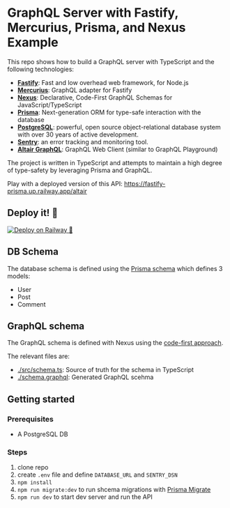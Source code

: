 # GraphQL Server with Fastify, Mercurius, Prisma, and Nexus Example

This repo shows how to build a GraphQL server with TypeScript and the following technologies:

- [**Fastify**](https://www.fastify.io/): Fast and low overhead web framework, for Node.js
- [**Mercurius**](https://mercurius.dev/): GraphQL adapter for Fastify
- [**Nexus**](https://nexusjs.org/): Declarative, Code-First GraphQL Schemas for JavaScript/TypeScript
- [**Prisma**](https://www.prisma.io/): Next-generation ORM for type-safe interaction with the database
- [**PostgreSQL**](https://www.postgresql.org/): powerful, open source object-relational database system with over 30 years of active development.
- [**Sentry**](https://sentry.io/): an error tracking and monitoring tool.
- [**Altair GraphQL**](https://altair.sirmuel.design/): GraphQL Web Client (similar to GraphQL Playground)

The project is written in TypeScript and attempts to maintain a high degree of type-safety by leveraging Prisma and GraphQL.

Play with a deployed version of this API: https://fastify-prisma.up.railway.app/altair

## Deploy it! 🚢

[![Deploy on Railway 🚊](https://railway.app/button.svg)](https://railway.app/new?template=https%3A%2F%2Fgithub.com%2F2color%2Ffastify-graphql-nexus-prisma&plugins=postgresql&envs=SENTRY_DSN&optionalEnvs=SENTRY_DSN)


## DB Schema

The database schema is defined using the [Prisma schema](./prisma/schema.prisma) which defines 3 models:
- User
- Post
- Comment


## GraphQL schema

The GraphQL schema is defined with Nexus using the [code-first approach](https://www.prisma.io/blog/the-problems-of-schema-first-graphql-development-x1mn4cb0tyl3).

The relevant files are:
- [./src/schema.ts](./src/schema.ts): Source of truth for the schema in TypeScript
- [./schema.graphql](./schema.graphql): Generated GraphQL scehma

## Getting started

### Prerequisites 
- A PostgreSQL DB

### Steps

1. clone repo
2. create `.env` file and define `DATABASE_URL` and `SENTRY_DSN`
3. `npm install`
4. `npm run migrate:dev` to run shcema migrations with [Prisma Migrate](https://www.prisma.io/migrate)
5. `npm run dev` to start dev server and run the API
